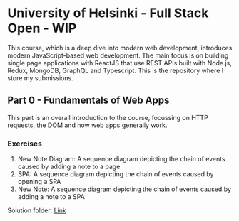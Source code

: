 # University of Helsinki - Full Stack Open - WIP
This course, which is a deep dive into modern web development, introduces modern JavaScript-based web development. The main focus is on building single page applications with ReactJS that use REST APIs built with Node.js, Redux, MongoDB, GraphQL and Typescript. This is the repository where I store my submissions.

## Part 0 - Fundamentals of Web Apps
This part is an overall introduction to the course, focussing on HTTP requests, the DOM and how web apps generally work. 

### Exercises

1. New Note Diagram: A sequence diagram depicting the chain of events caused by adding a note to a page
2. SPA: A sequence diagram depicting the chain of events caused by opening a SPA
3. New Note: A sequence diagram depicting the chain of events caused by adding a note to a SPA

Solution folder: [Link](https://github.com/chocolateflight/fullstackopen/tree/main/Part%200)